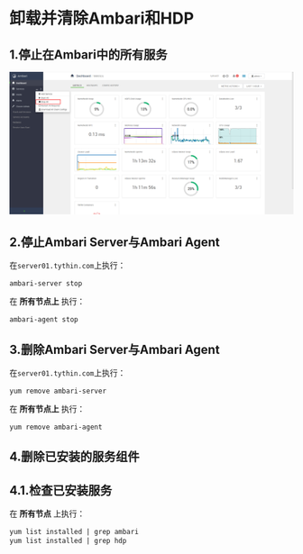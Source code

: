 卸载并清除Ambari和HDP
================================================================================
## 1.停止在Ambari中的所有服务

![停止在Ambari中的所有服务](img/31.png)

## 2.停止Ambari Server与Ambari Agent
在`server01.tythin.com`上执行：
```shell
ambari-server stop
```
在 **所有节点上** 执行：
```shell
ambari-agent stop
```

## 3.删除Ambari Server与Ambari Agent
在`server01.tythin.com`上执行：
```shell
yum remove ambari-server
```
在 **所有节点上** 执行：
```shell
yum remove ambari-agent
```

## 4.删除已安装的服务组件

## 4.1.检查已安装服务
在 **所有节点** 上执行：
```shell
yum list installed | grep ambari  
yum list installed | grep hdp 
```
```shell

```